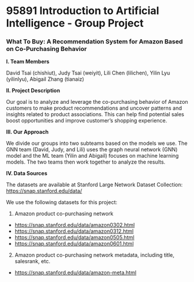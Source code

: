# 95891 Introduction to Artificial Intelligence - Group Project
### What To Buy: A Recommendation System for Amazon Based on Co-Purchasing Behavior

**I. Team Members**

David Tsai (chishiut), Judy Tsai (weiyit), Lili Chen (lilichen), Yilin Lyu (yilinlyu), Abigail Zhang (tianaiz)

**II. Project Description**

Our goal is to analyze and leverage the co-purchasing behavior of Amazon customers to make product recommendations and uncover patterns and insights related to product associations. This can help find potential sales boost opportunities and improve customer’s shopping experience.

**III. Our Approach**

We divide our groups into two subteams based on the models we use. The GNN team (David, Judy, and Lili) uses the graph neural network (GNN) model and the ML team (Yilin and Abigail) focuses on machine learning models. The two teams then work together to analyze the results.

**IV. Data Sources**

The datasets are available at Stanford Large Network Dataset Collection: https://snap.stanford.edu/data/

We use the following datasets for this project:
1. Amazon product co-purchasing network
- https://snap.stanford.edu/data/amazon0302.html
- https://snap.stanford.edu/data/amazon0312.html
- https://snap.stanford.edu/data/amazon0505.html
- https://snap.stanford.edu/data/amazon0601.html
2. Amazon product co-purchasing network metadata, including title, salesrank, etc.
- https://snap.stanford.edu/data/amazon-meta.html
